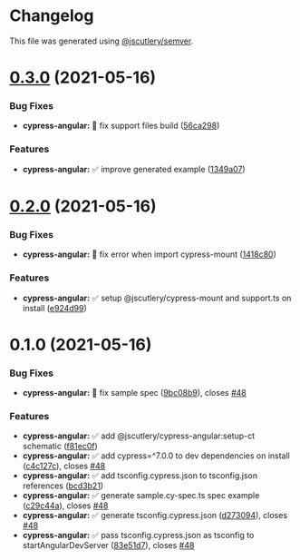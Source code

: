 # Changelog

This file was generated using [@jscutlery/semver](https://github.com/jscutlery/semver).

# [0.3.0](https://github.com/jscutlery/test-utils/compare/cypress-angular-0.2.0...cypress-angular-0.3.0) (2021-05-16)


### Bug Fixes

* **cypress-angular:** 🐞 fix support files build ([56ca298](https://github.com/jscutlery/test-utils/commit/56ca2985badf05804c2526d3b6389956f33646be))


### Features

* **cypress-angular:** ✅ improve generated example ([1349a07](https://github.com/jscutlery/test-utils/commit/1349a07db9962db0220f7bbed5a8ee41e09c3266))



# [0.2.0](https://github.com/jscutlery/test-utils/compare/cypress-angular-0.1.0...cypress-angular-0.2.0) (2021-05-16)


### Bug Fixes

* **cypress-angular:** 🐞 fix error when import cypress-mount ([1418c80](https://github.com/jscutlery/test-utils/commit/1418c80b27e15d84aee2c0e840742f88e91eb3c5))


### Features

* **cypress-angular:** ✅ setup @jscutlery/cypress-mount and support.ts on install ([e924d99](https://github.com/jscutlery/test-utils/commit/e924d99a228e584b662d873cd7351757cbb84105))



# 0.1.0 (2021-05-16)


### Bug Fixes

* **cypress-angular:** 🐞 fix sample spec ([9bc08b9](https://github.com/jscutlery/test-utils/commit/9bc08b950ad6203040264de885360f6371b3fd8a)), closes [#48](https://github.com/jscutlery/test-utils/issues/48)


### Features

* **cypress-angular:** ✅ add @jscutlery/cypress-angular:setup-ct schematic ([f81ec0f](https://github.com/jscutlery/test-utils/commit/f81ec0fa6968caf122fdd13bdf7b15b4b95a58fa))
* **cypress-angular:** ✅ add cypress=^7.0.0 to dev dependencies on install ([c4c127c](https://github.com/jscutlery/test-utils/commit/c4c127cb311b4ddd9c11adcee2b24f3093bc7444)), closes [#48](https://github.com/jscutlery/test-utils/issues/48)
* **cypress-angular:** ✅ add tsconfig.cypress.json to tsconfig.json references ([bcd3b21](https://github.com/jscutlery/test-utils/commit/bcd3b21711797ee350bde4fd824aeb0f979c82ae))
* **cypress-angular:** ✅ generate sample.cy-spec.ts spec example ([c29c44a](https://github.com/jscutlery/test-utils/commit/c29c44a988e165804a82c809e8bffb26df3ce9d2)), closes [#48](https://github.com/jscutlery/test-utils/issues/48)
* **cypress-angular:** ✅ generate tsconfig.cypress.json ([d273094](https://github.com/jscutlery/test-utils/commit/d2730940a8100557c4bb5812849032d908056ecf)), closes [#48](https://github.com/jscutlery/test-utils/issues/48)
* **cypress-angular:** ✅ pass tsconfig.cypress.json as tsconfig to startAngularDevServer ([83e51d7](https://github.com/jscutlery/test-utils/commit/83e51d7e5d114396f956f20513e145af5e94522e)), closes [#48](https://github.com/jscutlery/test-utils/issues/48)
